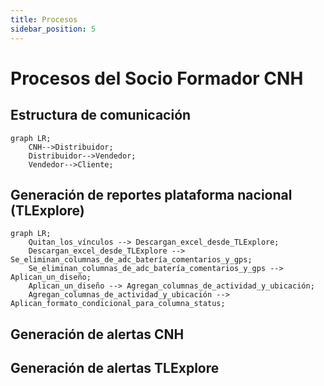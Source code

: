 ```yaml
---
title: Procesos
sidebar_position: 5
---
```


# Procesos del Socio Formador CNH

## Estructura de comunicación

```mermaid
graph LR;
    CNH-->Distribuidor;
    Distribuidor-->Vendedor;
    Vendedor-->Cliente;
```
## Generación de reportes plataforma nacional (TLExplore)

```mermaid
graph LR;
    Quitan_los_vínculos --> Descargan_excel_desde_TLExplore;
    Descargan_excel_desde_TLExplore --> Se_eliminan_columnas_de_adc_batería_comentarios_y_gps;
    Se_eliminan_columnas_de_adc_batería_comentarios_y_gps --> Aplican_un_diseño;
    Aplican_un_diseño --> Agregan_columnas_de_actividad_y_ubicación;
    Agregan_columnas_de_actividad_y_ubicación --> Aplican_formato_condicional_para_columna_status;
```

## Generación de alertas CNH

## Generación de alertas TLExplore